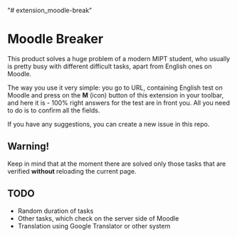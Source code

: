 "# extension_moodle-break" 
# Moodle Breaker

This product solves a huge problem of a modern MIPT student, who usually is pretty busy with different difficult tasks, apart from English ones on Moodle.

The way you use it very simple: you go to URL, containing English test on Moodle and press on the **M** (icon) button of this extension in your toolbar, and here it is - 100% right answers for the test are in front you. All you need to do is to confirm all the fields.

If you have any suggestions, you can create a new issue in this repo.

## Warning!

Keep in mind that at the moment there are solved only those tasks that are verified **without** reloading the current page.

## TODO

* Random duration of tasks
* Other tasks, which check on the server side of Moodle
* Translation using Google Translator or other system
